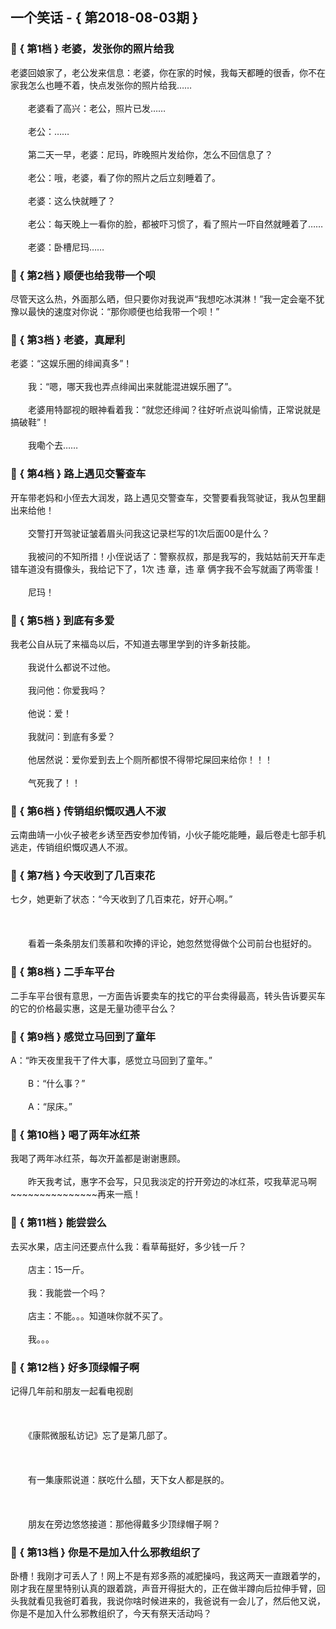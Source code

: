 ## 一个笑话 - { 第2018-08-03期 }
</hr>

### :jack_o_lantern: { 第1档 } 老婆，发张你的照片给我
老婆回娘家了，老公发来信息：老婆，你在家的时候，我每天都睡的很香，你不在家我怎么也睡不着，快点发张你的照片给我……<br/><br/>　　老婆看了高兴：老公，照片已发……<br/><br/>　　老公：……<br/><br/>　　第二天一早，老婆：尼玛，昨晚照片发给你，怎么不回信息了？<br/><br/>　　老公：哦，老婆，看了你的照片之后立刻睡着了。<br/><br/>　　老婆：这么快就睡了？<br/><br/>　　老公：每天晚上一看你的脸，都被吓习惯了，看了照片一吓自然就睡着了……<br/><br/>　　老婆：卧槽尼玛……


### :jack_o_lantern: { 第2档 } 顺便也给我带一个呗
尽管天这么热，外面那么晒，但只要你对我说声“我想吃冰淇淋！”我一定会毫不犹豫以最快的速度对你说：“那你顺便也给我带一个呗！”


### :jack_o_lantern: { 第3档 } 老婆，真犀利
老婆：“这娱乐圈的绯闻真多”！<br/><br/>　　我：“嗯，哪天我也弄点绯闻出来就能混进娱乐圈了”。<br/><br/>　　老婆用特鄙视的眼神看着我：“就您还绯闻？往好听点说叫偷情，正常说就是搞破鞋”！<br/><br/>　　我嘞个去……


### :jack_o_lantern: { 第4档 } 路上遇见交警查车
开车带老妈和小侄去大润发，路上遇见交警查车，交警要看我驾驶证，我从包里翻出来给他！<br/><br/>　　交警打开驾驶证皱着眉头问我这记录栏写的1次后面00是什么？<br/><br/>　　我被问的不知所措！小侄说话了：警察叔叔，那是我写的，我姑姑前天开车走错车道没有摄像头，我给记下了，1次 违 章，违 章 俩字我不会写就画了两零蛋！<br/><br/>　　尼玛！


### :jack_o_lantern: { 第5档 } 到底有多爱
我老公自从玩了来福岛以后，不知道去哪里学到的许多新技能。<br/><br/>　　我说什么都说不过他。<br/><br/>　　我问他：你爱我吗？<br/><br/>　　他说：爱！<br/><br/>　　我就问：到底有多爱？<br/><br/>　　他居然说：爱你爱到去上个厕所都恨不得带坨屎回来给你！！！<br/><br/>　　气死我了！！


### :jack_o_lantern: { 第6档 } 传销组织慨叹遇人不淑
云南曲靖一小伙子被老乡诱至西安参加传销，小伙子能吃能睡，最后卷走七部手机逃走，传销组织慨叹遇人不淑。


### :jack_o_lantern: { 第7档 } 今天收到了几百束花
七夕，她更新了状态：“今天收到了几百束花，好开心啊。”<br/><br/><br/><br/>　　看着一条条朋友们羡慕和吹捧的评论，她忽然觉得做个公司前台也挺好的。


### :jack_o_lantern: { 第8档 } 二手车平台
二手车平台很有意思，一方面告诉要卖车的找它的平台卖得最高，转头告诉要买车的它的价格最实惠，这是无量功德平台么？


### :jack_o_lantern: { 第9档 } 感觉立马回到了童年
A：“昨天夜里我干了件大事，感觉立马回到了童年。”<br/><br/>　　B：“什么事？”<br/><br/>　　A：“尿床。”


### :jack_o_lantern: { 第10档 } 喝了两年冰红茶
我喝了两年冰红茶，每次开盖都是谢谢惠顾。<br/><br/>　　昨天我考试，惠字不会写，只见我淡定的拧开旁边的冰红茶，哎我草泥马啊~~~~~~~~~~~~~~~再来一瓶！


### :jack_o_lantern: { 第11档 } 能尝尝么
去买水果，店主问还要点什么我：看草莓挺好，多少钱一斤？<br/><br/>　　店主：15一斤。<br/><br/>　　我：我能尝一个吗？<br/><br/>　　店主：不能。。。知道味你就不买了。<br/><br/>　　我。。。


### :jack_o_lantern: { 第12档 } 好多顶绿帽子啊
记得几年前和朋友一起看电视剧<br/><br/><br/><br/>　　《康熙微服私访记》忘了是第几部了。<br/><br/><br/><br/>　　有一集康熙说道：朕吃什么醋，天下女人都是朕的。<br/><br/><br/><br/>　　朋友在旁边悠悠接道：那他得戴多少顶绿帽子啊？


### :jack_o_lantern: { 第13档 } 你是不是加入什么邪教组织了
卧槽！我刚才可丢人了！网上不是有郑多燕的减肥操吗，我这两天一直跟着学的，刚才我在屋里特别认真的跟着跳，声音开得挺大的，正在做半蹲向后拉伸手臂，回头我就看见我爸盯着我，我说你啥时候进来的，我爸说有一会儿了，然后他又说，你是不是加入什么邪教组织了，今天有祭天活动吗？

